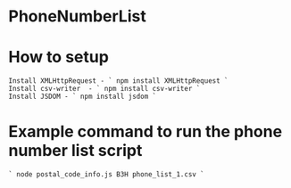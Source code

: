 # PhoneNumberList

# How to setup 
    Install XMLHttpRequest - ` npm install XMLHttpRequest `
    Install csv-writer  - ` npm install csv-writer `
    Install JSDOM - ` npm install jsdom `

# Example command to run the phone number list script
    ` node postal_code_info.js B3H phone_list_1.csv `